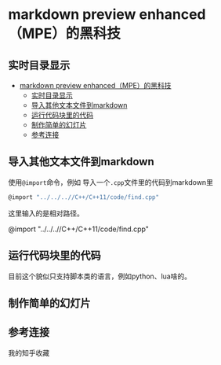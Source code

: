 # markdown preview enhanced（MPE）的黑科技

## 实时目录显示

<!-- @import "[TOC]" {cmd="toc" depthFrom=2 depthTo=3 orderedList=false} -->

<!-- code_chunk_output -->

- [markdown preview enhanced（MPE）的黑科技](#markdown-preview-enhancedmpe的黑科技)
  - [实时目录显示](#实时目录显示)
  - [导入其他文本文件到markdown](#导入其他文本文件到markdown)
  - [运行代码块里的代码](#运行代码块里的代码)
  - [制作简单的幻灯片](#制作简单的幻灯片)
  - [参考连接](#参考连接)

<!-- /code_chunk_output -->

## 导入其他文本文件到markdown

使用`@import`命令，例如 导入一个`.cpp`文件里的代码到markdown里

```bash
@import "../../..//C++/C++11/code/find.cpp"
```

这里输入的是相对路径。

@import "../../..//C++/C++11/code/find.cpp"

## 运行代码块里的代码

目前这个貌似只支持脚本类的语言，例如python、lua啥的。

## 制作简单的幻灯片

## 参考连接

我的知乎收藏


